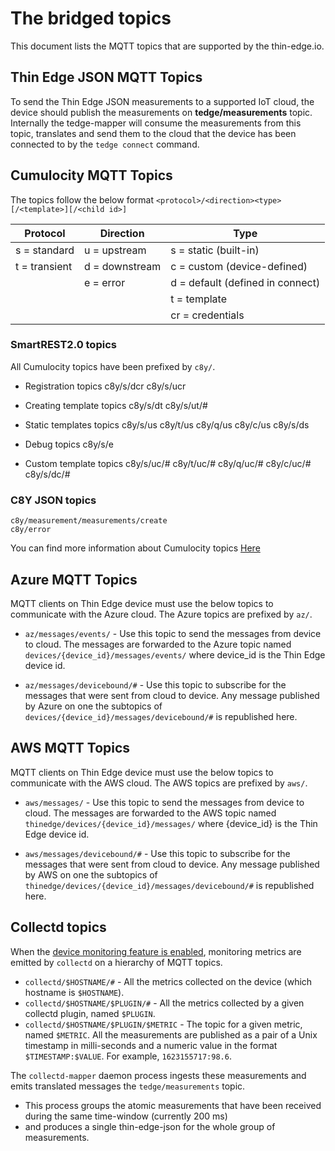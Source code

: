 # The bridged topics

This document lists the MQTT topics that are supported by the thin-edge.io.

## Thin Edge JSON MQTT Topics
To send the Thin Edge JSON measurements to a supported IoT cloud, the device should publish the measurements on
**tedge/measurements** topic. Internally the tedge-mapper will consume the measurements from this topic, translates and
send them to the cloud that the device has been connected to by the `tedge connect` command.

## Cumulocity MQTT Topics
The topics follow the below format
`<protocol>/<direction><type>[/<template>][/<child id>] `

| Protocol | Direction | Type |
|----------|-----------|-------|
| s = standard  | u = upstream | s =  static (built-in)
| t = transient | d = downstream |c = custom (device-defined)
|               |  e = error| d = default (defined in connect)
|               |           | t = template
|               |           | cr = credentials

   ### SmartREST2.0 topics
   All Cumulocity topics have been prefixed by `c8y/`.
   * Registration topics
     c8y/s/dcr
     c8y/s/ucr

   * Creating template topics
     c8y/s/dt
     c8y/s/ut/#

   * Static templates topics
    c8y/s/us
    c8y/t/us
    c8y/q/us
    c8y/c/us
    c8y/s/ds

   * Debug topics
    c8y/s/e

   * Custom template topics
    c8y/s/uc/#
    c8y/t/uc/#
    c8y/q/uc/#
    c8y/c/uc/#
    c8y/s/dc/#

 ### C8Y JSON topics
    c8y/measurement/measurements/create
    c8y/error

You can find more information about Cumulocity topics [Here](https://tech.forums.softwareag.com/t/cumulocity-iot-tips-and-tricks-mqtt-cheat-sheet/237187)

## Azure MQTT Topics
MQTT clients on Thin Edge device must use the below topics to communicate with the Azure cloud.
The Azure topics are prefixed by `az/`.

 * `az/messages/events/`  - Use this topic to send the messages from device to cloud.
 The messages are forwarded to the Azure topic named `devices/{device_id}/messages/events/`
 where device_id is the Thin Edge device id.

 * `az/messages/devicebound/#` - Use this topic to subscribe for the messages that were sent from cloud to device.
 Any message published by Azure on one the subtopics of `devices/{device_id}/messages/devicebound/#`
 is republished here.
 
 ## AWS MQTT Topics
MQTT clients on Thin Edge device must use the below topics to communicate with the AWS cloud.
The AWS topics are prefixed by `aws/`.

 * `aws/messages/`  - Use this topic to send the messages from device to cloud.
 The messages are forwarded to the AWS topic named `thinedge/devices/{device_id}/messages/`
 where {device_id} is the Thin Edge device id.

 * `aws/messages/devicebound/#` - Use this topic to subscribe for the messages that were sent from cloud to device.
 Any message published by AWS on one the subtopics of `thinedge/devices/{device_id}/messages/devicebound/#`
 is republished here.
 
## Collectd topics

When the [device monitoring feature is enabled](../tutorials/device-monitoring.md),
monitoring metrics are emitted by `collectd` on a hierarchy of MQTT topics.

* `collectd/$HOSTNAME/#` - All the metrics collected on the device (which hostname is `$HOSTNAME`).
* `collectd/$HOSTNAME/$PLUGIN/#` - All the metrics collected by a given collectd plugin, named `$PLUGIN`.
* `collectd/$HOSTNAME/$PLUGIN/$METRIC` - The topic for a given metric, named `$METRIC`.
   All the measurements are published as a pair of a Unix timestamp in milli-seconds and a numeric value
   in the format `$TIMESTAMP:$VALUE`. For example, `1623155717:98.6`.

The `collectd-mapper` daemon process ingests these measurements and emits translated messages
the `tedge/measurements` topic.
* This process groups the atomic measurements that have been received during the same time-window (currently 200 ms)
* and produces a single thin-edge-json for the whole group of measurements.
